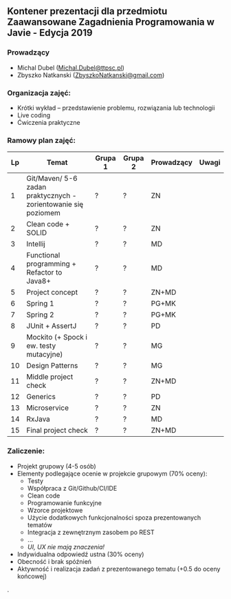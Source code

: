 ## Kontener prezentacji dla przedmiotu Zaawansowane Zagadnienia Programowania w Javie - Edycja 2019

### Prowadzący 
- Michal Dubel (Michal.Dubel@ttpsc.pl)
- Zbyszko Natkanski (ZbyszkoNatkanski@gmail.com)

### Organizacja zajęć:
- Krótki wykład – przedstawienie problemu, rozwiązania lub technologii
- Live coding
- Ćwiczenia praktyczne

### Ramowy plan zajęć: 
Lp | Temat | Grupa 1 | Grupa 2 | Prowadzący | Uwagi
--- | --- | --- | --- | --- | --- 
1 | Git/Maven/ 5-6 zadan praktycznych - zorientowanie się poziomem | ? | ? | ZN |
2 | Clean code + SOLID | ? | ? | ZN |
3 | Intellij  | ? | ? | MD |
4 | Functional programming + Refactor to Java8+ | ? | ? | MD |
5 | Project concept | ? | ? | ZN+MD |
6 | Spring 1  | ? | ? | PG+MK |
7 | Spring 2 | ? | ? | PG+MK |
8 | JUnit + AssertJ | ? | ? | PD |
9 | Mockito (+ Spock i ew. testy mutacyjne) | ? | ? | MG | 
10 | Design Patterns | ? | ? | MG |
11 | Middle project check | ? | ? | ZN+MD |
12 | Generics | ? | ? | PD |
13 | Microservice | ? | ? | ZN |
14 | RxJava | ? | ? | MD |
15 | Final project check | ? | ? | ZN+MD |


### Zaliczenie:
- Projekt grupowy (4-5 osób)
- Elementy podlegające ocenie w projekcie grupowym (70% oceny):
  - Testy
  - Współpraca z Git/Github/CI/IDE
  - Clean code
  - Programowanie funkcyjne
  - Wzorce projektowe
  - Użycie dodatkowych funkcjonalności spoza prezentowanych tematów
  - Integracja z zewnętrznym zasobem po REST
  - ...
  - *UI, UX nie mają znaczenia!*
- Indywidualna odpowiedź ustna (30% oceny)
- Obecność i brak spóźnień
- Aktywność i realizacja zadań z prezentowanego tematu (+0.5 do oceny końcowej)



.
